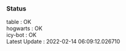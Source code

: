 ### Status


table : OK  
hogwarts : OK  
icy-bot : OK  
Latest Update : 2022-02-14 06:09:12.026710
